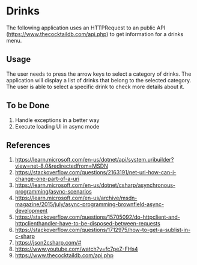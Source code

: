 # Drinks

The following application uses an HTTPRequest to an public API (https://www.thecocktaildb.com/api.php) to get information for a drinks menu.

## Usage

The user needs to press the arrow keys to select a category of drinks. The application will display a list of drinks that belong to the
selected category. The user is able to select a specific drink to check more details about it. 

## To be Done

1) Handle exceptions in a better way
2) Execute loading UI in async mode

## References

1) https://learn.microsoft.com/en-us/dotnet/api/system.uribuilder?view=net-8.0&redirectedfrom=MSDN
2) https://stackoverflow.com/questions/2163191/net-uri-how-can-i-change-one-part-of-a-uri
3) https://learn.microsoft.com/en-us/dotnet/csharp/asynchronous-programming/async-scenarios
4) https://learn.microsoft.com/en-us/archive/msdn-magazine/2015/july/async-programming-brownfield-async-development
5) https://stackoverflow.com/questions/15705092/do-httpclient-and-httpclienthandler-have-to-be-disposed-between-requests
6) https://stackoverflow.com/questions/1712975/how-to-get-a-sublist-in-c-sharp
7) https://json2csharp.com/#
8) https://www.youtube.com/watch?v=fc7peZ-FHs4
9) https://www.thecocktaildb.com/api.php
